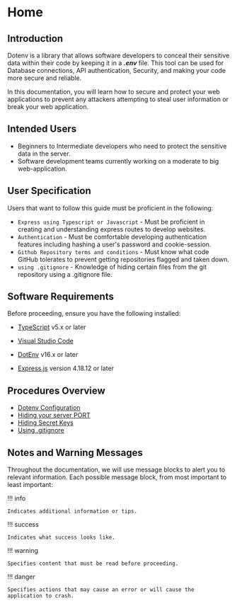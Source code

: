 # Home

## Introduction

Dotenv is a library that allows software developers to conceal their
sensitive data within their code by keeping it in a _**.env**_ file. This tool can be used for Database connections,
API authentication, Security, and making your code
more secure and reliable.

In this documentation, you will learn how to secure and protect your web applications to prevent any attackers attempting to steal user information or break your web application.

## Intended Users

- Beginners to Intermediate developers who need to protect the sensitive data in the server.
- Software development teams currently working on a moderate to big web-application.

## User Specification

Users that want to follow this guide must be proficient in the following:

- `Express using Typescript or Javascript` - Must be proficient in creating and understanding express routes to develop websites.
- `Authentication` - Must be comfortable developing authentication features including hashing a user's password and cookie-session.
- `Github Repository terms and conditions` - Must know what code GitHub tolerates to prevent getting repositories flagged and taken down.
- `using .gitignore` - Knowledge of hiding certain files from the git repository using a .gitignore file.

## Software Requirements

Before proceeding, ensure you have the following installed:

- [TypeScript](https://www.typescriptlang.org/) v5.x or later

- [Visual Studio Code](https://code.visualstudio.com/)

- [DotEnv](https://www.npmjs.com/package/dotenv) v16.x or later

- [Express.js](https://expressjs.com) version 4.18.12 or later

## Procedures Overview

- [Dotenv Configuration](http://127.0.0.1:8000/Dotenv-Configuration/)
- [Hiding your server PORT](http://127.0.0.1:8000/port/)
- [Hiding Secret Keys]()
- [Using .gitignore](http://127.0.0.1:8000/gitignore/)

## Notes and Warning Messages

Throughout the documentation, we will use message blocks to alert you to relevant information. Each possible message block, from most important to least important:

!!! info

    Indicates additional information or tips.

!!! success

    Indicates what success looks like.

!!! warning

    Specifies content that must be read before proceeding.

!!! danger

    Specifies actions that may cause an error or will cause the application to crash.
